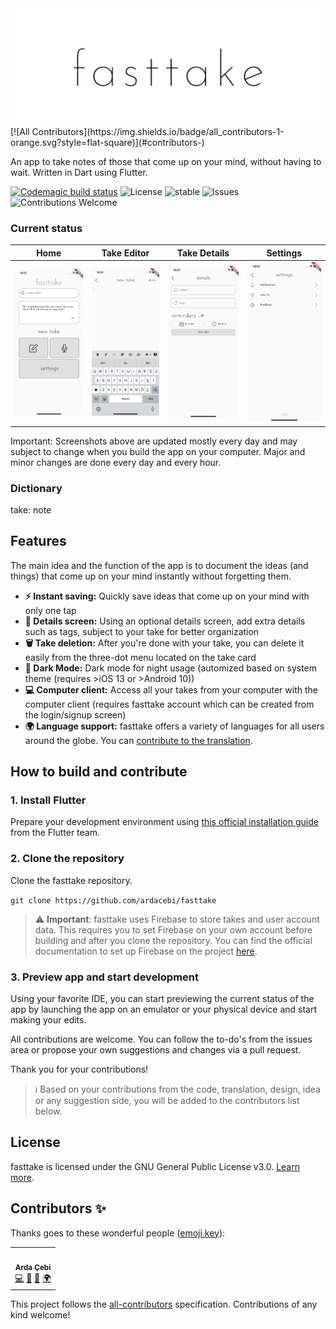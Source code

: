 <img src="/readme_assets/fasttake_repo.png" alt="fasttake logo" align="middle">
<!-- ALL-CONTRIBUTORS-BADGE:START - Do not remove or modify this section -->
[![All Contributors](https://img.shields.io/badge/all_contributors-1-orange.svg?style=flat-square)](#contributors-)
<!-- ALL-CONTRIBUTORS-BADGE:END -->

An app to take notes of those that come up on your mind, without having to wait. Written in Dart using Flutter.

[![Codemagic build status](https://api.codemagic.io/apps/5e8adb3e64e0bdcde3e0c2a2/5e8adb3e64e0bdcde3e0c2a1/status_badge.svg)](https://codemagic.io/apps/5e8adb3e64e0bdcde3e0c2a2/5e8adb3e64e0bdcde3e0c2a1/latest_build)
![License](https://img.shields.io/github/license/ardacebi/fasttake)
![stable](https://img.shields.io/github/v/release/ardacebi/fasttake?label=stable)
![Issues](https://img.shields.io/github/issues/ardacebi/fasttake)
![Contributions Welcome](https://img.shields.io/badge/contributions-welcome-brightgreen.svg)



### Current status

 Home | Take Editor | Take Details | Settings |
 |:-:|:-:|:-:|:-:|
 | [<img src="readme_assets/home_31march.png" width="205"/>](image.png) | [<img src="readme_assets/editor_31march.png" width="205"/>](image.png) | [<img src="readme_assets/takedetails_31march.png" width="205"/>](image.png) | [<img src="readme_assets/settings_31march.png" width="205"/>](image.png) |
 
Important: Screenshots above are updated mostly every day and may subject to change when you build the app on your computer. Major and minor changes are done every day and every hour.

### Dictionary
take: note

## Features
The main idea and the function of the app is to document the ideas (and things) that come up on your mind instantly without forgetting them.

- **⚡️ Instant saving:** Quickly save ideas that come up on your mind with only one tap
- **📑 Details screen:** Using an optional details screen, add extra details such as tags, subject to your take for better organization
- **🗑 Take deletion:** After you're done with your take, you can delete it easily from the three-dot menu located on the take card
- **🌃 Dark Mode:** Dark mode for night usage (automized based on system theme (requires >iOS 13 or >Android 10))
- **💻 Computer client:** Access all your takes from your computer with the computer client (requires fasttake account which can be created from the login/signup screen)
- **🌍 Language support:** fasttake offers a variety of languages for all users around the globe. You can [contribute to the translation](https://fasttake.oneskyapp.com/collaboration/project?id=169458).

## How to build and contribute

### 1. Install Flutter
Prepare your development environment using [this official installation guide](https://flutter.dev/docs/get-started/install) from the Flutter team.

### 2. Clone the repository
Clone the fasttake repository.

`git clone https://github.com/ardacebi/fasttake`

> :warning: **Important**: fasttake uses Firebase to store takes and user account data. This requires you to set Firebase on your own account before building and after you clone the repository. You can find the official documentation to set up Firebase on the project [here](https://firebase.google.com/docs/flutter/setup).

### 3. Preview app and start development
Using your favorite IDE, you can start previewing the current status of the app by launching the app on an emulator or your physical device and start making your edits.

All contributions are welcome. You can follow the to-do's from the issues area or propose your own suggestions and changes via a pull request.

Thank you for your contributions!

> ℹ️ Based on your contributions from the code, translation, design, idea or any suggestion side, you will be added to the contributors list below.

## License
fasttake is licensed under the GNU General Public License v3.0. [Learn more](https://github.com/ardacebi/fasttake/blob/master/LICENSE).

## Contributors ✨

Thanks goes to these wonderful people ([emoji key](https://allcontributors.org/docs/en/emoji-key)):

<!-- ALL-CONTRIBUTORS-LIST:START - Do not remove or modify this section -->
<!-- prettier-ignore-start -->
<!-- markdownlint-disable -->
<table>
  <tr>
    <td align="center"><a href="https://www.ardacebi.com"><img src="https://avatars3.githubusercontent.com/u/17576065?v=4" width="100px;" alt=""/><br /><sub><b>Arda Çebi</b></sub></a><br /><a href="https://github.com/ardacebi/fasttake/commits?author=ardacebi" title="Code">💻</a> <a href="#design-ardacebi" title="Design">🎨</a> <a href="#ideas-ardacebi" title="Ideas, Planning, & Feedback">🤔</a> <a href="#translation-ardacebi" title="Translation">🌍</a></td>
  </tr>
</table>

<!-- markdownlint-enable -->
<!-- prettier-ignore-end -->
<!-- ALL-CONTRIBUTORS-LIST:END -->

This project follows the [all-contributors](https://github.com/all-contributors/all-contributors) specification. Contributions of any kind welcome!